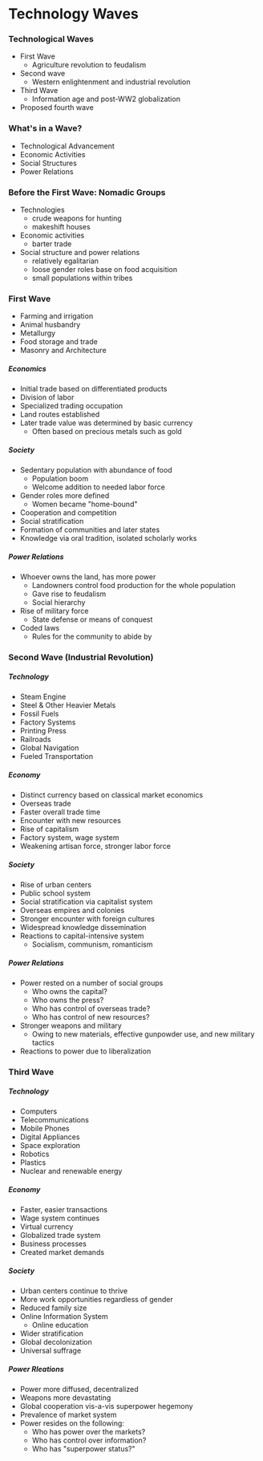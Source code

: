 # Technology Waves
### Technological Waves
- First Wave
	- Agriculture revolution to feudalism
- Second wave
	- Western enlightenment and industrial revolution
- Third Wave
	- Information age and post-WW2 globalization
- Proposed fourth wave
### What's in a Wave?
- Technological Advancement
- Economic Activities
- Social Structures
- Power Relations
### Before the First Wave: Nomadic Groups
- Technologies
	- crude weapons for hunting
	- makeshift houses
- Economic activities
	- barter trade
- Social structure and power relations
	- relatively egalitarian
	- loose gender roles base on food acquisition
	- small populations within tribes
### First Wave
- Farming and irrigation
- Animal husbandry
- Metallurgy
- Food storage and trade
- Masonry and Architecture
##### Economics
- Initial trade based on differentiated products
- Division of labor
- Specialized trading occupation
- Land routes established
- Later trade value was determined by basic currency
	- Often based on precious metals such as gold
##### Society
- Sedentary population with abundance of food
	- Population boom
	- Welcome addition to needed labor force
- Gender roles more defined
	- Women became "home-bound"
- Cooperation and competition
- Social stratification
- Formation of communities and later states
- Knowledge via oral tradition, isolated scholarly works
##### Power Relations
- Whoever owns the land, has more power
	- Landowners control food production for the whole population
	- Gave rise to feudalism
	- Social hierarchy
- Rise of military force
	- State defense or means of conquest
- Coded laws
	- Rules for the community to abide by
### Second Wave (Industrial Revolution)
##### Technology
- Steam Engine
- Steel & Other Heavier Metals
- Fossil Fuels
- Factory Systems
- Printing Press
- Railroads
- Global Navigation
- Fueled Transportation
##### Economy
- Distinct currency based on classical market economics
- Overseas trade
- Faster overall trade time
- Encounter with new resources
- Rise of capitalism
- Factory system, wage system
- Weakening artisan force, stronger labor force
##### Society
- Rise of urban centers
- Public school system
- Social stratification via capitalist system
- Overseas empires and colonies
- Stronger encounter with foreign cultures
- Widespread knowledge dissemination
- Reactions to capital-intensive system
	- Socialism, communism, romanticism
##### Power Relations
- Power rested on a number of social groups
	- Who owns the capital?
	- Who owns the press?
	- Who has control of overseas trade?
	- Who has control of new resources?
- Stronger weapons and military
	- Owing to new materials, effective gunpowder use, and new military tactics
- Reactions to power due to liberalization
### Third Wave
##### Technology
- Computers
- Telecommunications
- Mobile Phones
- Digital Appliances
- Space exploration
- Robotics
- Plastics
- Nuclear and renewable energy
##### Economy
- Faster, easier transactions
- Wage system continues
- Virtual currency
- Globalized trade system
- Business processes
- Created market demands
##### Society
- Urban centers continue to thrive
- More work opportunities regardless of gender
- Reduced family size
- Online Information System
	- Online education
- Wider stratification
- Global decolonization
- Universal suffrage
##### Power Rleations
- Power more diffused, decentralized
- Weapons more devastating
- Global cooperation vis-a-vis superpower hegemony
- Prevalence of market system
- Power resides on the following:
	- Who has power over the markets?
	- Who has control over information?
	- Who has "superpower status?"
